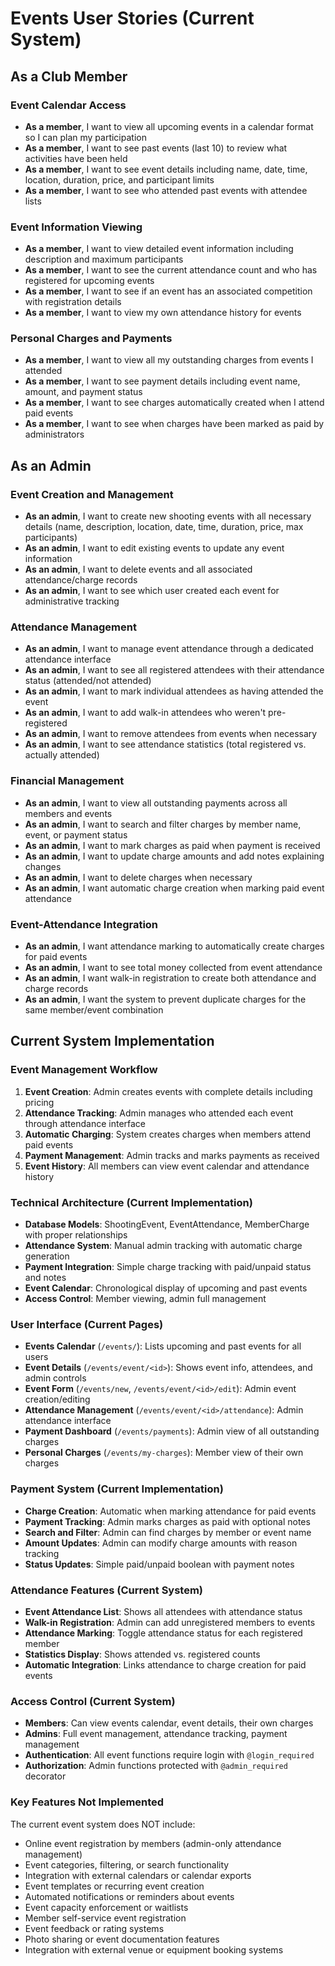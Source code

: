 # Events User Stories (Current System)

## As a Club Member

### Event Calendar Access
- **As a member**, I want to view all upcoming events in a calendar format so I can plan my participation
- **As a member**, I want to see past events (last 10) to review what activities have been held
- **As a member**, I want to see event details including name, date, time, location, duration, price, and participant limits
- **As a member**, I want to see who attended past events with attendee lists

### Event Information Viewing
- **As a member**, I want to view detailed event information including description and maximum participants
- **As a member**, I want to see the current attendance count and who has registered for upcoming events
- **As a member**, I want to see if an event has an associated competition with registration details
- **As a member**, I want to view my own attendance history for events

### Personal Charges and Payments
- **As a member**, I want to view all my outstanding charges from events I attended
- **As a member**, I want to see payment details including event name, amount, and payment status
- **As a member**, I want to see charges automatically created when I attend paid events
- **As a member**, I want to see when charges have been marked as paid by administrators

## As an Admin

### Event Creation and Management
- **As an admin**, I want to create new shooting events with all necessary details (name, description, location, date, time, duration, price, max participants)
- **As an admin**, I want to edit existing events to update any event information
- **As an admin**, I want to delete events and all associated attendance/charge records
- **As an admin**, I want to see which user created each event for administrative tracking

### Attendance Management
- **As an admin**, I want to manage event attendance through a dedicated attendance interface
- **As an admin**, I want to see all registered attendees with their attendance status (attended/not attended)
- **As an admin**, I want to mark individual attendees as having attended the event
- **As an admin**, I want to add walk-in attendees who weren't pre-registered
- **As an admin**, I want to remove attendees from events when necessary
- **As an admin**, I want to see attendance statistics (total registered vs. actually attended)

### Financial Management
- **As an admin**, I want to view all outstanding payments across all members and events
- **As an admin**, I want to search and filter charges by member name, event, or payment status
- **As an admin**, I want to mark charges as paid when payment is received
- **As an admin**, I want to update charge amounts and add notes explaining changes
- **As an admin**, I want to delete charges when necessary
- **As an admin**, I want automatic charge creation when marking paid event attendance

### Event-Attendance Integration
- **As an admin**, I want attendance marking to automatically create charges for paid events
- **As an admin**, I want to see total money collected from event attendance
- **As an admin**, I want walk-in registration to create both attendance and charge records
- **As an admin**, I want the system to prevent duplicate charges for the same member/event combination

## Current System Implementation

### Event Management Workflow
1. **Event Creation**: Admin creates events with complete details including pricing
2. **Attendance Tracking**: Admin manages who attended each event through attendance interface
3. **Automatic Charging**: System creates charges when members attend paid events
4. **Payment Management**: Admin tracks and marks payments as received
5. **Event History**: All members can view event calendar and attendance history

### Technical Architecture (Current Implementation)
- **Database Models**: ShootingEvent, EventAttendance, MemberCharge with proper relationships
- **Attendance System**: Manual admin tracking with automatic charge generation
- **Payment Integration**: Simple charge tracking with paid/unpaid status and notes
- **Event Calendar**: Chronological display of upcoming and past events
- **Access Control**: Member viewing, admin full management

### User Interface (Current Pages)
- **Events Calendar** (`/events/`): Lists upcoming and past events for all users
- **Event Details** (`/events/event/<id>`): Shows event info, attendees, and admin controls
- **Event Form** (`/events/new`, `/events/event/<id>/edit`): Admin event creation/editing
- **Attendance Management** (`/events/event/<id>/attendance`): Admin attendance interface
- **Payment Dashboard** (`/events/payments`): Admin view of all outstanding charges
- **Personal Charges** (`/events/my-charges`): Member view of their own charges

### Payment System (Current Implementation)
- **Charge Creation**: Automatic when marking attendance for paid events
- **Payment Tracking**: Admin marks charges as paid with optional notes
- **Search and Filter**: Admin can find charges by member or event name
- **Amount Updates**: Admin can modify charge amounts with reason tracking
- **Status Updates**: Simple paid/unpaid boolean with payment notes

### Attendance Features (Current System)
- **Event Attendance List**: Shows all attendees with attendance status
- **Walk-in Registration**: Admin can add unregistered members to events
- **Attendance Marking**: Toggle attendance status for each registered member
- **Statistics Display**: Shows attended vs. registered counts
- **Automatic Integration**: Links attendance to charge creation for paid events

### Access Control (Current System)
- **Members**: Can view events calendar, event details, their own charges
- **Admins**: Full event management, attendance tracking, payment management
- **Authentication**: All event functions require login with `@login_required`
- **Authorization**: Admin functions protected with `@admin_required` decorator

### Key Features Not Implemented
The current event system does NOT include:
- Online event registration by members (admin-only attendance management)
- Event categories, filtering, or search functionality
- Integration with external calendars or calendar exports
- Event templates or recurring event creation
- Automated notifications or reminders about events
- Event capacity enforcement or waitlists
- Member self-service event registration
- Event feedback or rating systems
- Photo sharing or event documentation features
- Integration with external venue or equipment booking systems
